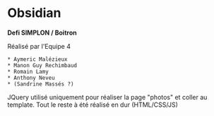 # Obsidian
**Defi SIMPLON / Boitron**

Réalisé par l'Equipe 4

    * Aymeric Malézieux
    * Manon Guy Rechimbaud
    * Romain Lamy
    * Anthony Neveu
    * (Sandrine Massés ?)


JQuery utilisé uniquement pour réaliser la page "photos" et coller au template.
Tout le reste à été réalisé en dur (HTML/CSS/JS)
